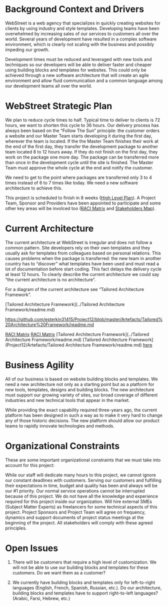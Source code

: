 # Background Context and Drivers

WebStreet is a web agency that specializes in quickly creating websites for clients by using industry and style templates. Developing teams have been overwhelmed by increasing sales of our services to customers all over the world. Several years of development have resulted in a complex software environment, which is clearly not scaling with the business and possibly impeding our growth.

Development times must be reduced and leveraged with new tools and techniques so our developers will be able to deliver faster and cheaper using building blocks and templates for websites.  This could only be achieved through a new software architecture that will create an agile environment and allow fluid communication and a common language among our development teams all over the world.


# WebStreet Strategic Plan

We plan to reduce cycle times to half. Typical time to deliver to clients is 72 hours, we want to shorten this cycle to 36 hours. Our delivery process has always been based on the “Follow The Sun” principle: the customer orders a website and our Master Team starts developing it during the first day, wherever the team is located. If the the Master Team finishes their work at the end of the first day, they transfer the development package to another team located 8 to 12 hours away. If they do not finish on the first day, they work on the package one more day. The package can be transferred more than once in the development cycle until the site is finished. The Master Team must approve the whole cycle at the end and notify the customer.

We need to get to the point where packages are transferred only 3 to 4 times instead of 6 to 7 times like today. We need a new software architecture to achieve this.

This project is scheduled to finish in 8 weeks ([High Level Plan](../../Images/13_High_level_plan.png)). A Project Team, Sponsor and Providers have been appointed to participate and some other key areas will be involced too ([RACI Matrix](../../Images/11_RACI.png) and [Stakeholders Map](../../Images/12_Stakeholders_Map.png)).


# Current Architecture

The current architecture at WebStreet is irregular and does not follow a common pattern. Site developers rely on their own templates and they usually ask for templates from colleagues based on personal relations. This causes problems when the package is transferred: the new team in another country has to “discover” what templates have been used and must read a lot of documentation before start coding. This fact delays the delivery cycle at least 12 hours. To clearly describe the current architecture we could say “the current architecture is no architecture”.

For a diagram of the current architecture see “Tailored Architecture Framework”.

[Tailored Architecture Framework](../Tailored Architecture Framework/readme.md)

https://github.com/esterkin31415/Project12/blob/master/Artefacts/Tailored%20Architecture%20Framework/readme.md

[RACI Matrix](../../Images/11_RACI.png)
[RACI Matrix](../../Images/11_RACI.png)
[Tailored Architecture Framework](../Tailored Architecture Framework/readme.md)
[Tailored Architecture Framework](Project12/Artefacts/Tailored Architecture Framework/readme.md)
[here](Project12/README.md)


# Business Agility

All of our business is based on website building blocks and templates. We need a new architecture not only as a starting point but as a platform for new tools, templates, designs and building blocks. The new architecture must support our growing variety of sites, our broad coverage of different industries and new technical tools that appear in the market.

While providing the exact capability required three-years ago, the current platform has been designed in such a way as to make it very hard to change any of those historic decisions. The new platform should allow our product teams to rapidly innovate technologies and methods.


# Organizational Constraints

These are some important organizational constraints that we must take into account for this project:

While our staff will dedicate many hours to this project, we cannot ignore our constant deadlines with customers. Serving our customers and fulfilling their expectations in time, budget and quality has been and always will be our #1 priority. Our normal service operations cannot be interrupted because of this project.
We do not have all the knowledge and experience required for this project inside our organization. Will hire external SMEs (Subject Matter Experts) as freelancers for some technical aspects of this project.
Project Sponsors and Project Team will agree on frequency, dynamics and support documents of project status meetings at the beginning of the project. All stakeholders will comply with these agreed principles.


# Open Issues

1. There will be customers that require a high level of customization. We will not be able to use our building blocks and templates for these customers. Do we want them as a customer?

2. We currently have building blocks and templates only for left-to-right languages (English, French, Spanish, Russian, etc.). Do our architecture, building blocks and templates have to support right-to-left languages? (Arabic, Farsi, Hebrew, etc.)

